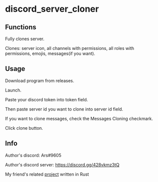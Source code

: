 # discord_server_cloner

## Functions

Fully clones server.

Clones: server icon, all channels with permissions, all roles with permissions, emojis, messages(if you want).

## Usage

Download program from releases.

Launch.

Paste your discord token into token field.

Then paste server id you want to clone into server id field.

If you want to clone messages, check the Messages Cloning checkmark.

Click clone button.

## Info

Author's discord: Ars#9605

Author's discord server: https://discord.gg/428vkmz3tQ

My friend's related [project](https://github.com/BuckwheatSmetankin/discord-server-cloner) written in Rust